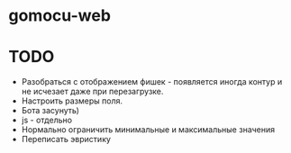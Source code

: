 # gomocu-web

# TODO
- Разобраться с отображением фишек - появляется иногда контур и не исчезает даже при перезагрузке.
- Настроить размеры поля.
- Бота засунуть)
- js - отдельно
- Нормально ограничить минимальные и максимальные значения
- Переписать эвристику